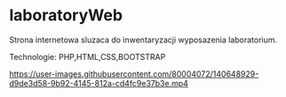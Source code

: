 # laboratoryWeb
Strona internetowa sluzaca do inwentaryzacji wyposazenia laboratorium.


Technologie:
PHP,HTML,CSS,BOOTSTRAP




https://user-images.githubusercontent.com/80004072/140648929-d9de3d58-9b92-4145-812a-cd4fc9e37b3e.mp4

